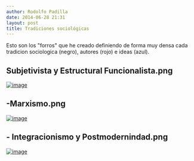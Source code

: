 ```yaml
---
author: Rodolfo Padilla
date: 2014-06-28 21:31
layout: post
title: Tradiciones sociológicas
---
```


<!-- more -->

Esto son los "forros" que he creado definiendo de forma muy densa cada tradicion sociologica (negro), autores (rojo) e ideas (azul).

## Subjetivista y Estructural Funcionalista.png

[![image](/public/img/tradiciones_1.jpg)](/public/img/tradiciones_1.jpg)

## -Marxismo.png

[![image](/public/img/tradiciones_2.jpg)](/public/img/tradiciones_2.jpg)

## - Integracionismo y Postmodernindad.png

[![image](/public/img/tradiciones_3.jpg)](./public/img/tradiciones_3.jpg)


